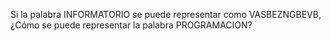 Si la palabra INFORMATORIO se puede representar como  VASBEZNGBEVB, ¿Cómo se puede representar la palabra PROGRAMACION?